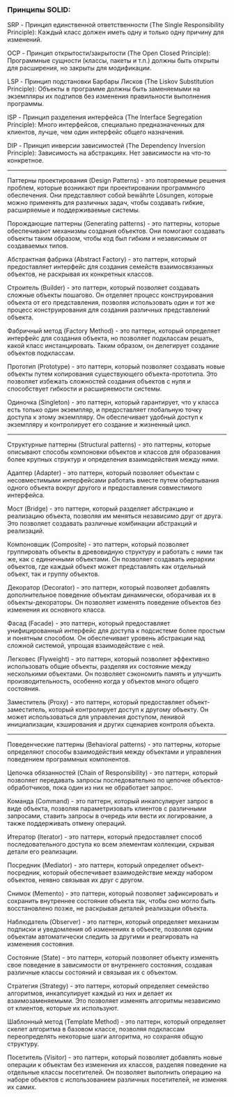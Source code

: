 ### Принципы SOLID:
SRP - Принцип единственной ответственности (The Single Responsibility Principle):
Каждый класс должен иметь одну и только одну причину для изменений.

OCP - Принцип открытости/закрытости (The Open Closed Principle):
Программные сущности (классы, пакеты и т.п.) должны быть открыты для расширения, но закрыты для модификации.

LSP - Принцип подстановки Барбары Лисков (The Liskov Substitution Principle):
Объекты в программе должны быть заменяемыми на экземпляры их подтипов без изменения правильности выполнения программы.

ISP - Принцип разделения интерфейса (The Interface Segregation Principle):
Много интерфейсов, специально предназначенных для клиентов, лучше, чем один интерфейс общего назначения.

DIP - Принцип инверсии зависимостей (The Dependency Inversion Principle):
Зависимость на абстракциях. Нет зависимости на что-то конкретное.

---

Паттерны проектирования (Design Patterns) - это повторяемые решения проблем, которые возникают при проектировании программного обеспечения. Они представляют собой bewährte Lösungen, которые можно применять для различных задач, чтобы создавать гибкие, расширяемые и поддерживаемые системы.

Порождающие паттерны (Generating patterns) - это паттерны, которые обеспечивают механизмы создания объектов. Они помогают создавать объекты таким образом, чтобы код был гибким и независимым от создаваемых типов.

Абстрактная фабрика (Abstract Factory) - это паттерн, который предоставляет интерфейс для создания семейств взаимосвязанных объектов, не раскрывая их конкретных классов.

Строитель (Builder) - это паттерн, который позволяет создавать сложные объекты пошагово. Он отделяет процесс конструирования объекта от его представления, позволяя использовать один и тот же процесс конструирования для создания различных представлений объекта.

Фабричный метод (Factory Method) - это паттерн, который определяет интерфейс для создания объекта, но позволяет подклассам решать, какой класс инстанцировать. Таким образом, он делегирует создание объектов подклассам.

Прототип (Prototype) - это паттерн, который позволяет создавать новые объекты путем копирования существующего объекта-прототипа. Это позволяет избежать сложностей создания объектов с нуля и способствует гибкости и расширяемости системы.

Одиночка (Singleton) - это паттерн, который гарантирует, что у класса есть только один экземпляр, и предоставляет глобальную точку доступа к этому экземпляру. Он обеспечивает удобный доступ к экземпляру и контролирует его создание и жизненный цикл.

---

Структурные паттерны (Structural patterns) - это паттерны, которые описывают способы компоновки объектов и классов для образования более крупных структур и определения взаимодействия между ними.

Адаптер (Adapter) - это паттерн, который позволяет объектам с несовместимыми интерфейсами работать вместе путем обертывания одного объекта вокруг другого и предоставления совместимого интерфейса.

Мост (Bridge) - это паттерн, который разделяет абстракцию и реализацию объекта, позволяя им меняться независимо друг от друга. Это позволяет создавать различные комбинации абстракций и реализаций.

Компоновщик (Composite) - это паттерн, который позволяет группировать объекты в древовидную структуру и работать с ними так же, как с единичными объектами. Он позволяет создавать иерархии объектов, где каждый объект может представлять как отдельный объект, так и группу объектов.

Декоратор (Decorator) - это паттерн, который позволяет добавлять дополнительное поведение объектам динамически, оборачивая их в объекты-декораторы. Он позволяет изменять поведение объектов без изменения их основного класса.

Фасад (Facade) - это паттерн, который предоставляет унифицированный интерфейс для доступа к подсистеме более простым и понятным способом. Он обеспечивает уровень абстракции над сложной системой, упрощая взаимодействие с ней.

Легковес (Flyweight) - это паттерн, который позволяет эффективно использовать общие объекты, разделяя их состояние между несколькими объектами. Он позволяет сэкономить память и улучшить производительность, особенно когда у объектов много общего состояния.

Заместитель (Proxy) - это паттерн, который предоставляет объект-заместитель, который контролирует доступ к другому объекту. Он может использоваться для управления доступом, ленивой инициализации, кэширования и других сценариев контроля объекта.

---

Поведенческие паттерны (Behavioral patterns) - это паттерны, которые определяют способы взаимодействия между объектами и управления поведением программных компонентов.

Цепочка обязанностей (Chain of Responsibility) - это паттерн, который позволяет передавать запросы последовательно по цепочке объектов-обработчиков, пока один из них не обработает запрос.

Команда (Command) - это паттерн, который инкапсулирует запрос в виде объекта, позволяя параметризовать клиентов с различными запросами, ставить запросы в очередь или вести их логирование, а также поддерживать отмену операций.

Итератор (Iterator) - это паттерн, который предоставляет способ последовательного доступа ко всем элементам коллекции, скрывая детали его реализации.

Посредник (Mediator) - это паттерн, который определяет объект-посредник, который обеспечивает взаимодействие между набором объектов, неявно связывая их друг с другом.

Снимок (Memento) - это паттерн, который позволяет зафиксировать и сохранить внутреннее состояние объекта так, чтобы оно могло быть восстановлено позже, не раскрывая деталей реализации объекта.

Наблюдатель (Observer) - это паттерн, который определяет механизм подписки и уведомления об изменениях в объекте, позволяя одним объектам автоматически следить за другими и реагировать на изменения состояния.

Состояние (State) - это паттерн, который позволяет объекту изменять свое поведение в зависимости от внутреннего состояния, создавая различные классы состояний и связывая их с объектом.

Стратегия (Strategy) - это паттерн, который определяет семейство алгоритмов, инкапсулирует каждый из них и делает их взаимозаменяемыми. Это позволяет изменять алгоритмы независимо от клиентов, которые их используют.

Шаблонный метод (Template Method) - это паттерн, который определяет скелет алгоритма в базовом классе, позволяя подклассам переопределять некоторые шаги алгоритма, но сохраняя общую структуру.

Посетитель (Visitor) - это паттерн, который позволяет добавлять новые операции к объектам без изменения их классов, разделяя поведение на отдельные классы посетителей. Он позволяет выполнить операцию на наборе объектов с использованием различных посетителей, не изменяя их самих.
